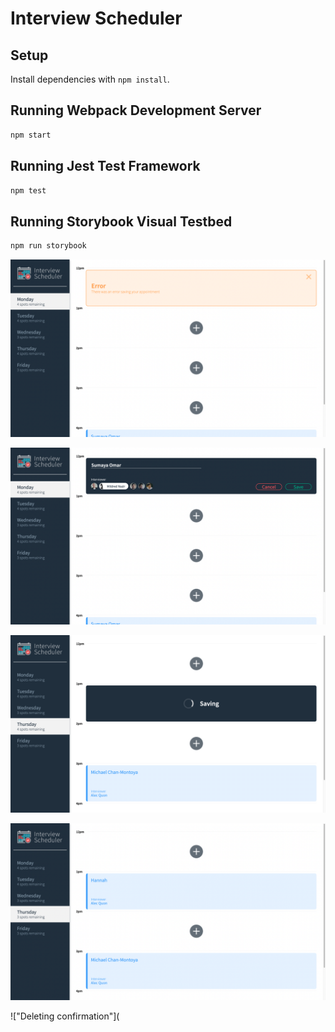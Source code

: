 # Interview Scheduler

## Setup

Install dependencies with `npm install`.

## Running Webpack Development Server

```sh
npm start
```

## Running Jest Test Framework

```sh
npm test
```

## Running Storybook Visual Testbed

```sh
npm run storybook
```
!["Error saving appointment"](https://github.com/sumayaomarr/scheduler/blob/master/docs/errorform.png?raw=true)

!["Editing Name/Interviewer"](https://github.com/sumayaomarr/scheduler/blob/master/docs/name.png?raw=true)

!["Saving appointment overview"](https://github.com/sumayaomarr/scheduler/blob/master/docs/saving.png?raw=true)

!["Schedule Overview"](https://github.com/sumayaomarr/scheduler/blob/master/docs/schedule.png?raw=true)

!["Deleting confirmation"](